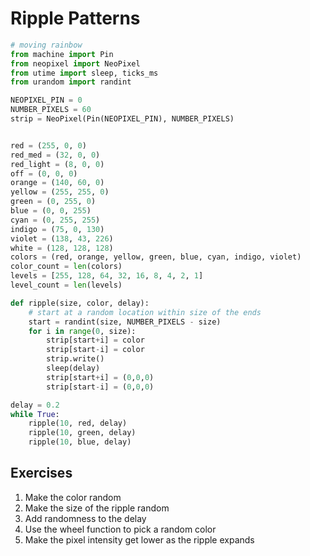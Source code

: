 # Ripple Patterns

```python
# moving rainbow
from machine import Pin
from neopixel import NeoPixel
from utime import sleep, ticks_ms
from urandom import randint

NEOPIXEL_PIN = 0
NUMBER_PIXELS = 60
strip = NeoPixel(Pin(NEOPIXEL_PIN), NUMBER_PIXELS)


red = (255, 0, 0)
red_med = (32, 0, 0)
red_light = (8, 0, 0)
off = (0, 0, 0)
orange = (140, 60, 0)
yellow = (255, 255, 0)
green = (0, 255, 0)
blue = (0, 0, 255)
cyan = (0, 255, 255)
indigo = (75, 0, 130)
violet = (138, 43, 226)
white = (128, 128, 128)
colors = (red, orange, yellow, green, blue, cyan, indigo, violet)
color_count = len(colors)
levels = [255, 128, 64, 32, 16, 8, 4, 2, 1]
level_count = len(levels)

def ripple(size, color, delay):
    # start at a random location within size of the ends
    start = randint(size, NUMBER_PIXELS - size)
    for i in range(0, size):
        strip[start+i] = color
        strip[start-i] = color
        strip.write()
        sleep(delay)
        strip[start+i] = (0,0,0)
        strip[start-i] = (0,0,0)

delay = 0.2
while True:
    ripple(10, red, delay)
    ripple(10, green, delay)
    ripple(10, blue, delay)
```

## Exercises

1. Make the color random
2. Make the size of the ripple random
3. Add randomness to the delay
4. Use the wheel function to pick a random color
5. Make the pixel intensity get lower as the ripple expands